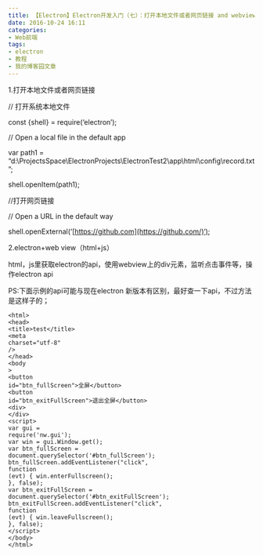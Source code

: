 ```yaml
---
title: 【Electron】Electron开发入门（七）：打开本地文件或者网页链接 and webview里操纵electron api
date: 2016-10-24 16:11
categories:
- Web前端
tags:
- electron
- 教程
- 我的博客园文章
---
```

<div class="markdown_views">


1.打开本地文件或者网页链接

// 打开系统本地文件   

   const {shell} = require(‘electron’);   

   // Open a local file in the default app   

   var path1 = “d:\ProjectsSpace\ElectronProjects\ElectronTest2\app\html\config\record.txt”;   

   shell.openItem(path1);

//打开网页链接   

  // Open a URL in the default way   

  shell.openExternal(‘[https://github.com](https://github.com/)‘);

2.electron+web view（html+js）   

   html，js里获取electron的api，使用webview上的div元素，监听点击事件等，操作electron api   

   PS:下面示例的api可能与现在electron 新版本有区别，最好查一下api，不过方法是这样子的；

<code class=" hljs xml"><span class="hljs-tag"><<span class="hljs-title">html</span>></span>
<span class="hljs-tag"><<span class="hljs-title">head</span>></span>
<span class="hljs-tag"><<span class="hljs-title">title</span>></span>test<span class="hljs-tag"></<span class="hljs-title">title</span>></span>
    <span class="hljs-tag"><<span class="hljs-title">meta</span> <span class="hljs-attribute">charset</span>=<span class="hljs-value">"utf-8"</span> /></span>
<span class="hljs-tag"></<span class="hljs-title">head</span>></span>
<span class="hljs-tag"><<span class="hljs-title">body</span> ></span>
<span class="hljs-tag"><<span class="hljs-title">button</span> <span class="hljs-attribute">id</span>=<span class="hljs-value">"btn_fullScreen"</span>></span>全屏<span class="hljs-tag"></<span class="hljs-title">button</span>></span>
<span class="hljs-tag"><<span class="hljs-title">button</span> <span class="hljs-attribute">id</span>=<span class="hljs-value">"btn_exitFullScreen"</span>></span>退出全屏<span class="hljs-tag"></<span class="hljs-title">button</span>></span>
<span class="hljs-tag"><<span class="hljs-title">div</span>></span>
  <span class="hljs-tag"></<span class="hljs-title">div</span>></span>
    <span class="hljs-tag"><<span class="hljs-title">script</span>></span><span class="javascript">
        <span class="hljs-keyword">var</span> gui = <span class="hljs-built_in">require</span>(<span class="hljs-string">'nw.gui'</span>);
        <span class="hljs-keyword">var</span> win = gui.Window.get();
        <span class="hljs-keyword">var</span> btn_fullScreen = document.querySelector(<span class="hljs-string">'#btn_fullScreen'</span>);
        btn_fullScreen.addEventListener(<span class="hljs-string">"click"</span>, <span class="hljs-function"><span class="hljs-keyword">function</span> <span class="hljs-params">(evt)</span> {</span>
            win.enterFullscreen();
        }, <span class="hljs-literal">false</span>);
        <span class="hljs-keyword">var</span> btn_exitFullScreen = document.querySelector(<span class="hljs-string">'#btn_exitFullScreen'</span>);
        btn_exitFullScreen.addEventListener(<span class="hljs-string">"click"</span>, <span class="hljs-function"><span class="hljs-keyword">function</span> <span class="hljs-params">(evt)</span> {</span>
            win.leaveFullscreen();
        }, <span class="hljs-literal">false</span>);
    </span><span class="hljs-tag"></<span class="hljs-title">script</span>></span>
<span class="hljs-tag"></<span class="hljs-title">body</span>></span>
<span class="hljs-tag"></<span class="hljs-title">html</span>></span></code>

</div>